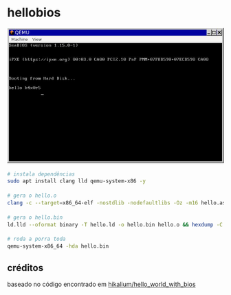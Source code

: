 # hellobios

<p align="center">

![tela.jpg](tela.jpg)

</p>

```bash
# instala dependências
sudo apt install clang lld qemu-system-x86 -y

# gera o hello.o
clang -c --target=x86_64-elf -nostdlib -nodefaultlibs -Oz -m16 hello.asm -o hello.o

# gera o hello.bin
ld.lld --oformat binary -T hello.ld -o hello.bin hello.o && hexdump -C hello.bin

# roda a porra toda
qemu-system-x86_64 -hda hello.bin
```

## créditos

baseado no código encontrado em [hikalium/hello_world_with_bios](https://github.com/hikalium/hello_world_with_bios/tree/master/legacy_asm)